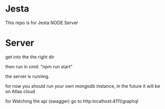 # Jesta

This repo is for Jesta NODE Server

# Server

get into the the right dir

then run in cmd: "npm run start"

the server is running. 

for now you should run your own mongodb instance, in the future it will be on Atlas cloud

for Watching the api (swagger) go to http:localhost:4111/graphql
